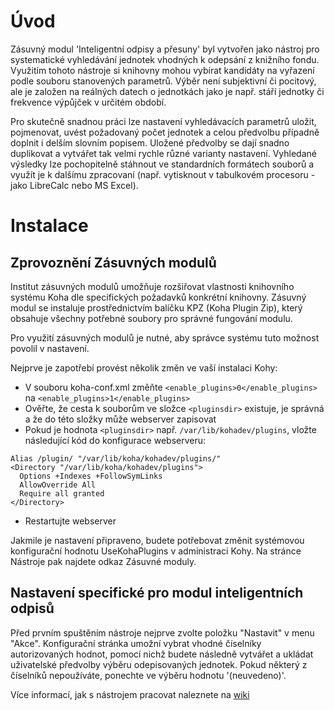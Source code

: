 # Úvod

Zásuvný modul 'Inteligentní odpisy a přesuny' byl vytvořen jako nástroj pro systematické vyhledávání jednotek vhodných k odepsání z knižního fondu. Využitím tohoto nástroje si knihovny mohou vybírat kandidáty na vyřazení podle souboru stanovených parametrů. Výběr není subjektivní či pocitový, ale je založen na reálných datech o jednotkách jako je např. stáří jednotky či frekvence výpůjček v určitém období.

Pro skutečně snadnou práci lze nastavení vyhledávacích parametrů uložit, pojmenovat, uvést požadovaný počet jednotek a celou předvolbu případně doplnit i delším slovním popisem. Uložené předvolby se dají snadno duplikovat a vytvářet tak velmi rychle různé varianty nastavení. Vyhledané výsledky lze pochopitelně stáhnout ve standardních formátech souborů a využít je k dalšímu zpracovaní (např. vytisknout v tabulkovém procesoru - jako LibreCalc nebo MS Excel).

# Instalace

## Zprovoznění Zásuvných modulů

Institut zásuvných modulů umožňuje rozšiřovat vlastnosti knihovního systému Koha dle specifických požadavků konkrétní knihovny. Zásuvný modul se instaluje prostřednictvím balíčku KPZ (Koha Plugin Zip), který obsahuje všechny potřebné soubory pro správné fungování modulu.

Pro využití zásuvných modulů je nutné, aby správce systému tuto možnost povolil v nastavení.

Nejprve je zapotřebí provést několik změn ve vaší instalaci Kohy:

* V souboru koha-conf.xml změňte `<enable_plugins>0</enable_plugins>` na `<enable_plugins>1</enable_plugins>`
* Ověřte, že cesta k souborům ve složce `<pluginsdir>` existuje, je správná a že do této složky může webserver zapisovat
* Pokud je hodnota `<pluginsdir>` např. `/var/lib/kohadev/plugins`, vložte následující kód do konfigurace webserveru:
```
Alias /plugin/ "/var/lib/koha/kohadev/plugins/"
<Directory "/var/lib/koha/kohadev/plugins">
  Options +Indexes +FollowSymLinks
  AllowOverride All
  Require all granted
</Directory>
```
* Restartujte webserver

Jakmile je nastavení připraveno, budete potřebovat změnit systémovou konfigurační hodnotu UseKohaPlugins v administraci Kohy. Na stránce Nástroje pak najdete odkaz Zásuvné moduly.

## Nastavení specifické pro modul inteligentních odpisů

Před prvním spuštěním nástroje nejprve zvolte položku "Nastavit" v menu "Akce". Konfigurační stránka umožní vybrat vhodné číselníky autorizovaných hodnot, pomocí nichž budete následně vytvářet a ukládat uživatelské předvolby výběru odepisovaných jednotek. Pokud některý z číselníků nepoužíváte, ponechte ve výběru hodnotu '(neuvedeno)'.

Více informací, jak s nástrojem pracovat naleznete na [wiki](https://github.com/open-source-knihovna/SmartWithdrawals/wiki)

